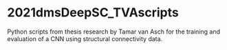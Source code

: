 # 2021dmsDeepSC_TVAscripts
Python scripts from thesis research by Tamar van Asch for the training and evaluation of a CNN using structural connectivity data. 
